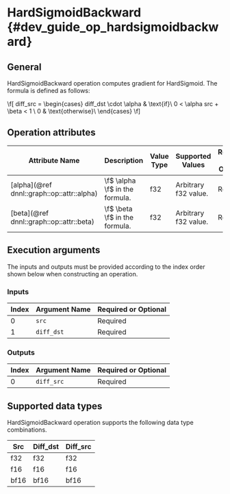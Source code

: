 HardSigmoidBackward {#dev_guide_op_hardsigmoidbackward}
=======================================================

## General

HardSigmoidBackward operation computes gradient for HardSigmoid. The formula is
defined as follows:

\f[ diff\_src = \begin{cases} diff\_dst \cdot \alpha & \text{if}\ 0 < \alpha src + \beta < 1 \\ 0 & \text{otherwise}\ \end{cases} \f]

## Operation attributes

Attribute Name | Description | Value Type | Supported Values | Required or Optional
-- | -- | -- | -- | --
[alpha](@ref dnnl::graph::op::attr::alpha) | \f$ \alpha \f$ in the formula. | f32 | Arbitrary f32 value. | Required
[beta](@ref dnnl::graph::op::attr::beta) | \f$ \beta \f$ in the formula. | f32 | Arbitrary f32 value. | Required

## Execution arguments

The inputs and outputs must be provided according to the index order shown below
when constructing an operation.

### Inputs

Index | Argument Name | Required or Optional
--    | --            | --
0     | `src`         | Required
1     | `diff_dst`    | Required

### Outputs

Index | Argument Name | Required or Optional
--    | --            | --
0     | `diff_src`    | Required

## Supported data types

HardSigmoidBackward operation supports the following data type combinations.

Src  | Diff_dst | Diff_src
--   | --       | --
f32  | f32      | f32
f16  | f16      | f16
bf16 | bf16     | bf16
